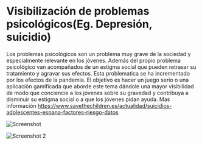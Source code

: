 # Visibilización de problemas psicológicos(Eg. Depresión, suicidio)

Los problemas psicológicos son un problema muy grave de la sociedad y especialmente relevante en los jóvenes. Además del propio problema psicológico van acompañados de un estigma social que pueden retrasar su tratamiento y agravar sus efectos. Esta problematica se ha incrementado por los efectos de la pandemia.
El objetivo es hacer un juego serio o una aplicación gamificada que aborde este tema dándole una mayor visibilidad de modo que conciencie a los jóvenes sobre su gravedad y contribuya a disminuir su estigma social o a que los jóvenes pidan ayuda.
Mas información https://www.savethechildren.es/actualidad/suicidios-adolescentes-espana-factores-riesgo-datos





![Screenshot](C:\Users\Danie\Documents\GitHub\Depresu\screenshots\APP.png)

![Screenshot 2](C:\Users\Danie\Documents\GitHub\Depresu\screenshots\structura%20FINAL.png)